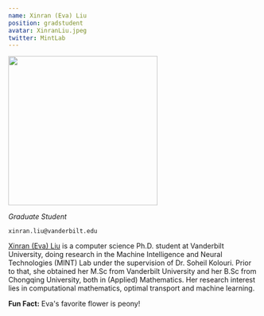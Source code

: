 ```yaml
---
name: Xinran (Eva) Liu
position: gradstudent
avatar: XinranLiu.jpeg
twitter: MintLab
---
```


<img width="300" src="{{site.baseurl}}/images/people/{{page.avatar}}" data-action="zoom">

_Graduate Student_<br>

<i class="fa fa-envelope-o"></i> `xinran.liu@vanderbilt.edu`


[Xinran (Eva) Liu](https://www.linkedin.com/in/xinran-l-5777a0205/) is a computer science Ph.D. student at Vanderbilt University, doing research in the Machine Intelligence and Neural Technologies (MINT) Lab under the supervision of Dr. Soheil Kolouri. Prior to that, she obtained her M.Sc from Vanderbilt University and her B.Sc from Chongqing University, both in (Applied) Mathematics. Her research interest lies in computational mathematics, optimal transport and machine learning.

**Fun Fact:** Eva's favorite flower is peony!
